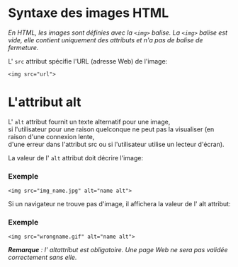 # Syntaxe des images HTML

_En HTML, les images sont définies avec la `<img>` balise.
La `<img>` balise est vide,
elle contient uniquement des attributs et n'a pas de balise de fermeture._

L' `src` attribut spécifie l'URL (adresse Web) de l'image:

```
<img src="url">
```

# L'attribut alt

L' `alt` attribut fournit un texte alternatif pour une image, <br/>
si l'utilisateur pour une raison quelconque ne peut pas la visualiser (en raison d'une connexion lente, <br/>
d'une erreur dans l'attribut src ou si l'utilisateur utilise un lecteur d'écran).

La valeur de l' `alt` attribut doit décrire l'image:

### Exemple
```
<img src="img_name.jpg" alt="name alt">
```

Si un navigateur ne trouve pas d'image, il affichera la valeur de l' alt attribut:

### Exemple

```
<img src="wrongname.gif" alt="name alt">
```

<strong><em>Remarque</strong></em> _: l' altattribut est obligatoire. Une page Web ne sera pas validée correctement sans elle._